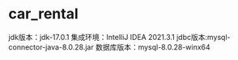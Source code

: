 # car_rental
jdk版本：jdk-17.0.1
集成环境：IntelliJ IDEA 2021.3.1
jdbc版本:mysql-connector-java-8.0.28.jar
数据库版本：mysql-8.0.28-winx64
